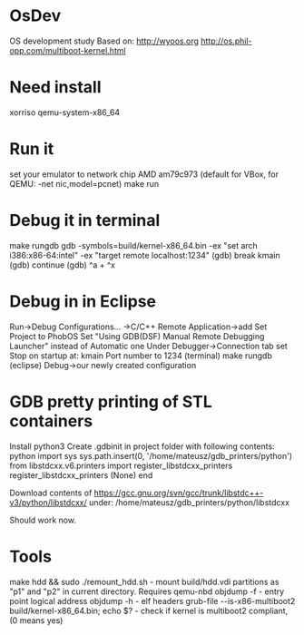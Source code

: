 # OsDev
OS development study
Based on:
    http://wyoos.org
    http://os.phil-opp.com/multiboot-kernel.html
    
# Need install
xorriso
qemu-system-x86_64

# Run it
set your emulator to network chip AMD am79c973 (default for VBox, for QEMU: -net nic,model=pcnet)
make run

# Debug it in terminal
make rungdb
gdb -symbols=build/kernel-x86_64.bin -ex "set arch i386:x86-64:intel" -ex "target remote localhost:1234"
(gdb) break kmain
(gdb) continue
(gdb) ^a + ^x

# Debug in in Eclipse
Run->Debug Configurations... ->C/C++ Remote Application->add
Set Project to PhobOS
Set "Using GDB(DSF) Manual Remote Debugging Launcher" instead of Automatic one
Under Debugger->Connection tab set 
    Stop on startup at: kmain 
    Port number to 1234
(terminal) make rungdb
(eclipse) Debug->our newly created configuration

# GDB pretty printing of STL containers
Install python3
Create .gdbinit in project folder with following contents:
 python
import sys
sys.path.insert(0, '/home/mateusz/gdb_printers/python')
from libstdcxx.v6.printers import register_libstdcxx_printers
register_libstdcxx_printers (None)
end

Download contents of https://gcc.gnu.org/svn/gcc/trunk/libstdc++-v3/python/libstdcxx/ under:
/home/mateusz/gdb_printers/python/libstdcxx

Should work now.

# Tools
make hdd && sudo ./remount_hdd.sh - mount build/hdd.vdi partitions as "p1" and "p2" in current directory. Requires qemu-nbd
objdump -f - entry point logical address
objdump -h - elf headers
grub-file --is-x86-multiboot2 build/kernel-x86_64.bin; echo $? - check if kernel is multiboot2 compliant, (0 means yes)